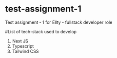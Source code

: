 # test-assignment-1
Test assignment - 1 for Ellty - fullstack developer role

#List of tech-stack used to develop 

1. Next JS 
2. Typescript
3. Tailwind CSS
